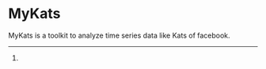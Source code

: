 # MyKats
MyKats is a toolkit to analyze time series data like Kats of facebook.

------------------------------------------------------------------------

1.

